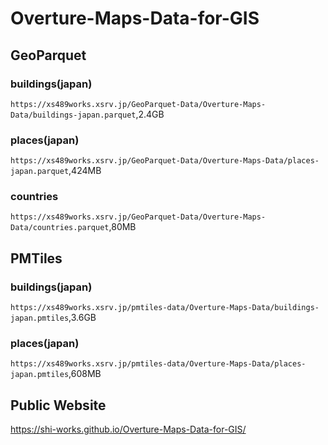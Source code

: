 # Overture-Maps-Data-for-GIS

## GeoParquet
### buildings(japan)
`https://xs489works.xsrv.jp/GeoParquet-Data/Overture-Maps-Data/buildings-japan.parquet`,2.4GB
### places(japan)
`https://xs489works.xsrv.jp/GeoParquet-Data/Overture-Maps-Data/places-japan.parquet`,424MB
### countries
`https://xs489works.xsrv.jp/GeoParquet-Data/Overture-Maps-Data/countries.parquet`,80MB

## PMTiles
### buildings(japan)
`https://xs489works.xsrv.jp/pmtiles-data/Overture-Maps-Data/buildings-japan.pmtiles`,3.6GB
### places(japan)
`https://xs489works.xsrv.jp/pmtiles-data/Overture-Maps-Data/places-japan.pmtiles`,608MB

## Public Website
https://shi-works.github.io/Overture-Maps-Data-for-GIS/
